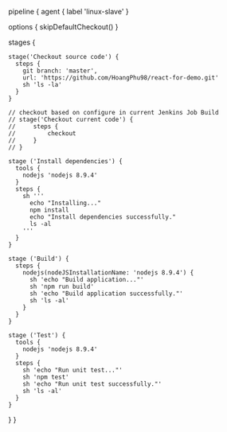 pipeline {
  agent { label 'linux-slave' }

  options {
    skipDefaultCheckout()
  }

  stages {

    stage('Checkout source code') {
      steps {
        git branch: 'master',
        url: 'https://github.com/HoangPhu98/react-for-demo.git'
        sh 'ls -la'
      }
    }

    // checkout based on configure in current Jenkins Job Build
    // stage('Checkout current code') {
    //     steps {
    //         checkout
    //     }
    // }

    stage ('Install dependencies') {
      tools {
        nodejs 'nodejs 8.9.4'
      }
      steps {
        sh '''
          echo "Installing..."
          npm install
          echo "Install dependencies successfully."
          ls -al
        '''
      }
    }

    stage ('Build') {
      steps {
        nodejs(nodeJSInstallationName: 'nodejs 8.9.4') {
          sh 'echo "Build application..."'
          sh 'npm run build'
          sh 'echo "Build application successfully."'
          sh 'ls -al'
        }
      }
    }
    
    stage ('Test') {
      tools {
        nodejs 'nodejs 8.9.4'
      }
      steps {
        sh 'echo "Run unit test..."'
        sh 'npm test'
        sh 'echo "Run unit test successfully."'
        sh 'ls -al'
      }
    }
  }
}
